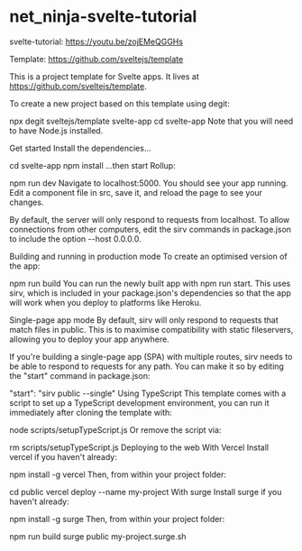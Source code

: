 # net_ninja-svelte-tutorial
svelte-tutorial: https://youtu.be/zojEMeQGGHs

Template: https://github.com/sveltejs/template

This is a project template for Svelte apps. It lives at https://github.com/sveltejs/template.

To create a new project based on this template using degit:

npx degit sveltejs/template svelte-app
cd svelte-app
Note that you will need to have Node.js installed.

Get started
Install the dependencies...

cd svelte-app
npm install
...then start Rollup:

npm run dev
Navigate to localhost:5000. You should see your app running. Edit a component file in src, save it, and reload the page to see your changes.

By default, the server will only respond to requests from localhost. To allow connections from other computers, edit the sirv commands in package.json to include the option --host 0.0.0.0.

Building and running in production mode
To create an optimised version of the app:

npm run build
You can run the newly built app with npm run start. This uses sirv, which is included in your package.json's dependencies so that the app will work when you deploy to platforms like Heroku.

Single-page app mode
By default, sirv will only respond to requests that match files in public. This is to maximise compatibility with static fileservers, allowing you to deploy your app anywhere.

If you're building a single-page app (SPA) with multiple routes, sirv needs to be able to respond to requests for any path. You can make it so by editing the "start" command in package.json:

"start": "sirv public --single"
Using TypeScript
This template comes with a script to set up a TypeScript development environment, you can run it immediately after cloning the template with:

node scripts/setupTypeScript.js
Or remove the script via:

rm scripts/setupTypeScript.js
Deploying to the web
With Vercel
Install vercel if you haven't already:

npm install -g vercel
Then, from within your project folder:

cd public
vercel deploy --name my-project
With surge
Install surge if you haven't already:

npm install -g surge
Then, from within your project folder:

npm run build
surge public my-project.surge.sh
